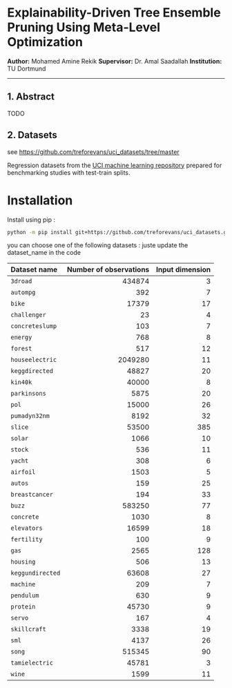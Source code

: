 # Explainability-Driven Tree Ensemble Pruning Using Meta-Level Optimization

**Author:** Mohamed Amine Rekik 
**Supervisor:** Dr. Amal Saadallah 
**Institution:** TU Dortmund 

---

## 1. Abstract
TODO 

## 2. Datasets 

see https://github.com/treforevans/uci_datasets/tree/master 

Regression datasets from the [UCI machine learning repository](https://archive.ics.uci.edu) prepared for benchmarking studies with test-train splits.

# Installation

Install using pip :

```bash
python -m pip install git+https://github.com/treforevans/uci_datasets.git
```

you can choose one of the following datasets : juste update the dataset_name in the code  

| Dataset name     | Number of observations | Input dimension |
| :--------------- | ---------------------: | --------------: |
| `3droad`         |                 434874 |               3 |
| `autompg`        |                    392 |               7 |
| `bike`           |                  17379 |              17 |
| `challenger`     |                     23 |               4 |
| `concreteslump`  |                    103 |               7 |
| `energy`         |                    768 |               8 |
| `forest`         |                    517 |              12 |
| `houseelectric`  |                2049280 |              11 |
| `keggdirected`   |                  48827 |              20 |
| `kin40k`         |                  40000 |               8 |
| `parkinsons`     |                   5875 |              20 |
| `pol`            |                  15000 |              26 |
| `pumadyn32nm`    |                   8192 |              32 |
| `slice`          |                  53500 |             385 |
| `solar`          |                   1066 |              10 |
| `stock`          |                    536 |              11 |
| `yacht`          |                    308 |               6 |
| `airfoil`        |                   1503 |               5 |
| `autos`          |                    159 |              25 |
| `breastcancer`   |                    194 |              33 |
| `buzz`           |                 583250 |              77 |
| `concrete`       |                   1030 |               8 |
| `elevators`      |                  16599 |              18 |
| `fertility`      |                    100 |               9 |
| `gas`            |                   2565 |             128 |
| `housing`        |                    506 |              13 |
| `keggundirected` |                  63608 |              27 |
| `machine`        |                    209 |               7 |
| `pendulum`       |                    630 |               9 |
| `protein`        |                  45730 |               9 |
| `servo`          |                    167 |               4 |
| `skillcraft`     |                   3338 |              19 |
| `sml`            |                   4137 |              26 |
| `song`           |                 515345 |              90 |
| `tamielectric`   |                  45781 |               3 |
| `wine`           |                   1599 |              11 |


